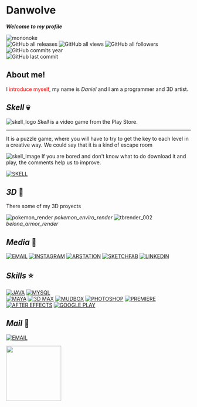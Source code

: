 # Danwolve
***Welcome to my profile***

![mononoke](https://i.pinimg.com/originals/45/b0/9a/45b09afcf4097ac02dc5c3b2a063baa6.gif "Mononoke") 
</br>
![GitHub all releases](https://img.shields.io/github/downloads/Danwolve98/Danwolve98/total?label=GitHub&style=social)
![GitHub all views](https://img.shields.io/github/watchers/Danwolve98/Danwolve98?style=social)
![GitHub all followers](https://img.shields.io/github/followers/Danwolve98?style=social)
</br>
![GitHub commits year](https://img.shields.io/github/commit-activity/y/Danwolve98/Danwolve98?style=for-the-badge)
</br>
![GitHub last commit](https://img.shields.io/github/last-commit/Danwolve98/Danwolve98?style=for-the-badge)

## About me!
I <span style = "color:red">introduce myself</span>, my name is *Daniel* and I am a programmer and 3D artist.
</br>

## *Skell* :skull:
![skell_logo](https://play-lh.googleusercontent.com/_aGYdSvxjKGE3LceB32jYhon4ftw2hIllUMrmOPg7jdLp_ekGrOfY4gKApciMI6Lcw=s180-rw "Skell_logo")
*Skell* is a video game from the Play Store.
___
It is a puzzle game, where you will have to try to get the key to each level in a creative way. We could say that it is a kind of escape room
</br>

![skell_image](https://play-lh.googleusercontent.com/JffrvoEHx8nJHnYv_i4T1rGwrwKEuE7zfFtp1gxXJjE2uEwl39mVYZeGhuI2EJggTHg=w1880-h939-rw "Skell_image")
If you are bored and don't know what to do download it and play, the comments help us to improve.
</br>

[![SKELL](https://img.shields.io/badge/SKELL-414141?style=for-the-badge&logo=googleplay&logoColor=white&labelColor=black)](https://play.google.com/store/apps/details?id=com.GamePack.Skell&gl=ES "Skell")

## *3D* 🎨
There some of my 3D proyects
</br>

![pokemon_render](https://user-images.githubusercontent.com/100760981/167018066-24c9744a-b48a-4612-b7c0-0ea45ec5ce37.jpg "Pokemon_enviro")
*pokemon_enviro_render*
![tbrender_002](https://user-images.githubusercontent.com/100760981/167016216-2eefd1b0-b7e4-4336-ba6d-c2bc2beaf965.png "Belona_armor") 
*belona_armor_render*

## *Media* 📱
[![EMAIL](https://img.shields.io/badge/danifrsr@gmail.com-EA4335?style=for-the-badge&logo=gmail&logoColor=white&labelColor=black)]("mailto:danifrsr@gmailcom")
[![INSTAGRAM](https://img.shields.io/badge/INSTAGRAM-E4405F?style=for-the-badge&logo=instagram&logoColor=white&labelColor=black)](https://www.instagram.com/danwolve3d/)
[![ARSTATION](https://img.shields.io/badge/ARSTATION-003791?style=for-the-badge&logo=ArtStation&logoColor=white&labelColor=black)](https://www.artstation.com/danwolve)
[![SKETCHFAB](https://img.shields.io/badge/SKETCHFAB-1CAAD9?style=for-the-badge&logo=Sketchfab&logoColor=white&labelColor=black)](https://sketchfab.com/Danwolve)
[![LINKEDIN](https://img.shields.io/badge/LINKEDIN-0A66C2?style=for-the-badge&logo=Linkedin&logoColor=white&labelColor=black)](https://www.linkedin.com/in/daniel-francos-090a96218/)

## *Skills* ⭐
[![JAVA](https://img.shields.io/badge/JAVA-007396?style=for-the-badge&logo=java&logoColor=white&labelColor=black)]()
[![MYSQL](https://img.shields.io/badge/MYSQL-4479A1?style=for-the-badge&logo=mysql&logoColor=white&labelColor=black)]()
</br>
[![MAYA](https://img.shields.io/badge/MAYA-49B48A?style=for-the-badge&logo=autodesk&logoColor=white&labelColor=black)]()
[![3D MAX](https://img.shields.io/badge/3DMAX-49B48A?style=for-the-badge&logo=autodesk&logoColor=white&labelColor=black)]()
[![MUDBOX](https://img.shields.io/badge/MUDBOX-49B48A?style=for-the-badge&logo=autodesk&logoColor=white&labelColor=black)]()
[![PHOTOSHOP](https://img.shields.io/badge/PHOTOSHOP-31A8FF?style=for-the-badge&logo=adobephotoshop&logoColor=white&labelColor=black)]()
[![PREMIERE](https://img.shields.io/badge/PREMIERE-9999FF?style=for-the-badge&logo=adobepremierepro&logoColor=white&labelColor=black)]()
[![AFTER EFFECTS](https://img.shields.io/badge/AFTER-673AB8?style=for-the-badge&logo=adobeaftereffects&logoColor=white&labelColor=black)]()
[![GOOGLE PLAY](https://img.shields.io/badge/GOOGLEPLAY-414141?style=for-the-badge&logo=googleplay&logoColor=white&labelColor=black)]()

## *Mail* 📧
[![EMAIL](https://img.shields.io/badge/danifrsr@gmail.com-EA4335?style=for-the-badge&logo=gmail&logoColor=white&labelColor=black)]("mailto:danifrsr@gmailcom")

<img src="https://user-images.githubusercontent.com/100760981/167302500-66dd266a-3313-44bb-a589-00639893b981.png" width="150" height="150"/>
